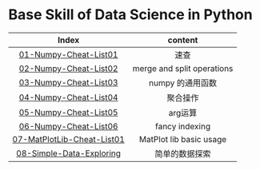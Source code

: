 # Base Skill of Data Science in Python

|                              Index                               |          content           |
|:----------------------------------------------------------------:|:--------------------------:|
|      [01-Numpy-Cheat-List01](./01-Numpy-Cheat-List01.ipynb)      |             速查             |
|      [02-Numpy-Cheat-List02](./02-Numpy-Cheat-List02.ipynb)      | merge and split operations |
|      [03-Numpy-Cheat-List03](./03-Numpy-Cheat-List03.ipynb)      |        numpy 的通用函数         |
|      [04-Numpy-Cheat-List04](./04-Numpy-Cheat-List04.ipynb)      |            聚合操作            |
|      [05-Numpy-Cheat-List05](./05-Numpy-Cheat-List05.ipynb)      |           arg运算            |
|      [06-Numpy-Cheat-List06](./06-Numpy-Cheat-List06.ipynb)      |       fancy indexing       |
| [07-MatPlotLib-Cheat-List01](./07-MatPlotLib-Cheat-List01.ipynb) |  MatPlot lib basic usage   |
|   [08-Simple-Data-Exploring](./08-Simple-Data-Exploring.ipynb)   |          简单的数据探索           |
